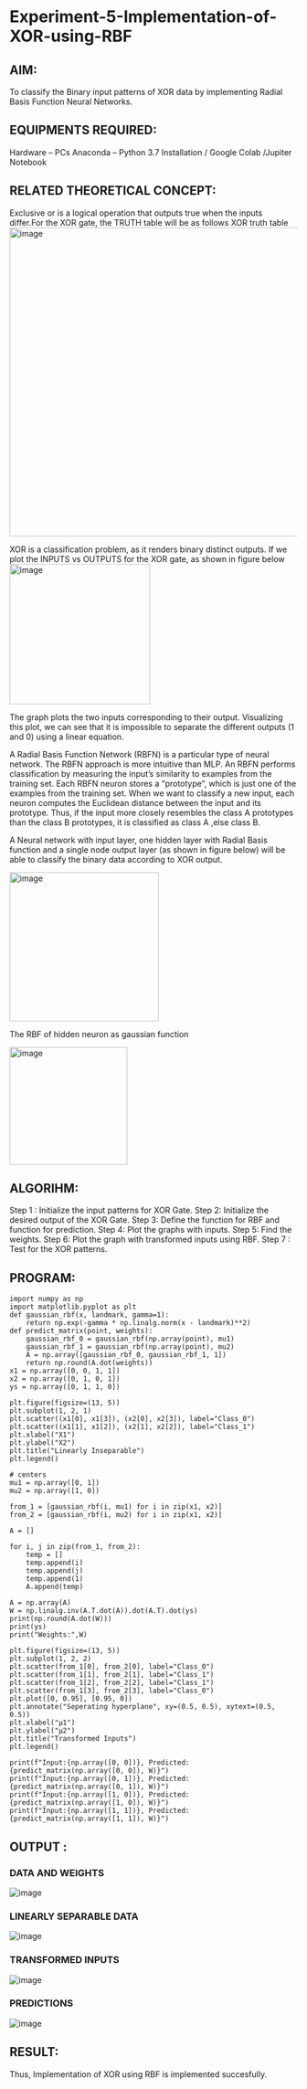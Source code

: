 # Experiment-5-Implementation-of-XOR-using-RBF

## AIM:
  To classify the Binary input patterns of XOR data  by implementing Radial Basis Function Neural Networks.
  
## EQUIPMENTS REQUIRED:

Hardware – PCs
Anaconda – Python 3.7 Installation / Google Colab /Jupiter Notebook

## RELATED THEORETICAL CONCEPT:
Exclusive or is a logical operation that outputs true when the inputs differ.For the XOR gate, the TRUTH table will be as follows
XOR truth table
<img width="541" alt="image" src="https://user-images.githubusercontent.com/112920679/201299438-5d1926f9-25e9-4f20-b392-1c112880ef56.png">

XOR is a classification problem, as it renders binary distinct outputs. If we plot the INPUTS vs OUTPUTS for the XOR gate, as shown in figure below
<img width="246" alt="image" src="https://user-images.githubusercontent.com/112920679/201299568-d9398233-71d8-41b3-8b08-a39d5b95e3f1.png">

The graph plots the two inputs corresponding to their output. Visualizing this plot, we can see that it is impossible to separate the different outputs (1 and 0) using a linear equation.

A Radial Basis Function Network (RBFN) is a particular type of neural network. The RBFN approach is more intuitive than MLP. An RBFN performs classification by measuring the input’s similarity to examples from the training set. Each RBFN neuron stores a “prototype”, which is just one of the examples from the training set. When we want to classify a new input, each neuron computes the Euclidean distance between the input and its prototype. Thus, if the input more closely resembles the class A prototypes than the class B prototypes, it is classified as class A ,else class B.


A Neural network with input layer, one hidden layer with Radial Basis function and a single node output layer (as shown in figure below) will be able to classify the binary data according to XOR output.

<img width="261" alt="image" src="https://user-images.githubusercontent.com/112920679/201300944-5510d7f4-ea0f-45ec-875d-87f463927e9d.png">

The RBF of hidden neuron as gaussian function 

<img width="206" alt="image" src="https://user-images.githubusercontent.com/112920679/201302321-a09f72e9-2352-4f88-838c-3324f6c5f57e.png">


## ALGORIHM:

Step 1 : Initialize the input patterns for XOR Gate.
Step 2: Initialize the desired output of the XOR Gate.
Step 3: Define the function for RBF and function for prediction.
Step 4: Plot the graphs with inputs.
Step 5: Find the weights.
Step 6: Plot the graph with transformed inputs using RBF.
Step 7 : Test for the XOR patterns.

## PROGRAM:
```
import numpy as np
import matplotlib.pyplot as plt
def gaussian_rbf(x, landmark, gamma=1):
    return np.exp(-gamma * np.linalg.norm(x - landmark)**2)
def predict_matrix(point, weights):
    gaussian_rbf_0 = gaussian_rbf(np.array(point), mu1)
    gaussian_rbf_1 = gaussian_rbf(np.array(point), mu2)
    A = np.array([gaussian_rbf_0, gaussian_rbf_1, 1])
    return np.round(A.dot(weights))
x1 = np.array([0, 0, 1, 1])
x2 = np.array([0, 1, 0, 1])
ys = np.array([0, 1, 1, 0])

plt.figure(figsize=(13, 5))
plt.subplot(1, 2, 1)
plt.scatter((x1[0], x1[3]), (x2[0], x2[3]), label="Class_0")
plt.scatter((x1[1], x1[2]), (x2[1], x2[2]), label="Class_1")
plt.xlabel("X1")
plt.ylabel("X2")
plt.title("Linearly Inseparable")
plt.legend()

# centers
mu1 = np.array([0, 1])
mu2 = np.array([1, 0])

from_1 = [gaussian_rbf(i, mu1) for i in zip(x1, x2)]
from_2 = [gaussian_rbf(i, mu2) for i in zip(x1, x2)]

A = []

for i, j in zip(from_1, from_2):
    temp = []
    temp.append(i)
    temp.append(j)
    temp.append(1)
    A.append(temp)
    
A = np.array(A)
W = np.linalg.inv(A.T.dot(A)).dot(A.T).dot(ys)
print(np.round(A.dot(W)))
print(ys)
print("Weights:",W)

plt.figure(figsize=(13, 5))
plt.subplot(1, 2, 2)
plt.scatter(from_1[0], from_2[0], label="Class_0")
plt.scatter(from_1[1], from_2[1], label="Class_1")
plt.scatter(from_1[2], from_2[2], label="Class_1")
plt.scatter(from_1[3], from_2[3], label="Class_0")
plt.plot([0, 0.95], [0.95, 0])
plt.annotate("Seperating hyperplane", xy=(0.5, 0.5), xytext=(0.5, 0.5))
plt.xlabel("µ1")
plt.ylabel("µ2")
plt.title("Transformed Inputs")
plt.legend()

print(f"Input:{np.array([0, 0])}, Predicted: {predict_matrix(np.array([0, 0]), W)}")
print(f"Input:{np.array([0, 1])}, Predicted: {predict_matrix(np.array([0, 1]), W)}")
print(f"Input:{np.array([1, 0])}, Predicted: {predict_matrix(np.array([1, 0]), W)}")
print(f"Input:{np.array([1, 1])}, Predicted: {predict_matrix(np.array([1, 1]), W)}")
```

## OUTPUT :
### DATA AND WEIGHTS
![image](https://github.com/Yamunaasri/Experiment-5-Implementation-of-XOR-using-RBF/assets/115707860/36688edc-0157-475e-9664-e65e8de8b20c)

### LINEARLY SEPARABLE DATA
![image](https://github.com/Yamunaasri/Experiment-5-Implementation-of-XOR-using-RBF/assets/115707860/1bb1c27a-0491-49ea-b8b6-9d162d22c594)

### TRANSFORMED INPUTS
![image](https://github.com/Yamunaasri/Experiment-5-Implementation-of-XOR-using-RBF/assets/115707860/994fc731-5a68-4fdb-9f06-f0b1779676a8)

### PREDICTIONS
![image](https://github.com/Yamunaasri/Experiment-5-Implementation-of-XOR-using-RBF/assets/115707860/944ce4fe-e157-4131-aef4-3e53aa3fa908)

## RESULT:
Thus, Implementation of XOR using RBF is implemented succesfully.

